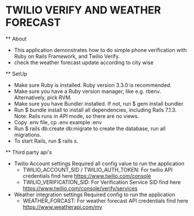 # TWILIO VERIFY AND WEATHER FORECAST

** About

- This application demonstrates how to do simple phone verification with Ruby on Rails Framework, and Twilio Verify.
- check the weather forecast update according to city wise

** SetUp

- Make sure Ruby is installed. Ruby version 3.3.0 is recommended.
- Make sure you have a Ruby version manager, like e.g. rbenv. Alternatively, pick RVM.
- Make sure you have Bundler installed. If not, run $ gem install bundler.
- Run $ bundle install to install all dependencies, including Rails 7.1.3. Note: Rails runs in API mode, so there are no views.
- Copy .env file, cp .env.example .env
- Run $ rails db:create db:migrate to create the database, run all migrations.
- To start Rails, run $ rails s.

** Third party api's

- Twilio Account settings
  Required all config value to run the application
   - TWILIO_ACCOUNT_SID / TWILIO_AUTH_TOKEN:  For twilio API credentials find here https://www.twilio.com/console
   - TWILIO_VERIFICATION_SID:	For Verification Service SID find here https://www.twilio.com/console/verify/services
- Weather integration settings
  Required config to run the application
  	- WEATHER_FORCAST: For weather forecast API credentials find here https://www.weatherapi.com/my
 

